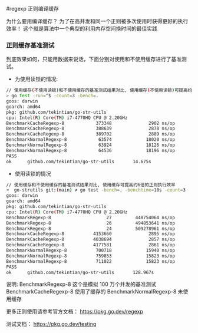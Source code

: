 #regexp 正则编译缓存

为什么要用编译缓存？ 为了在高并发和同一个正则被多次使用时获得更好的执行效率！ 这个就是算法中一个典型的利用内存空间换时间的最佳实践

### 正则缓存基准测试

到底效果如何，只能用数据来说话，下面分别对使用和不使用缓存进行了基准测试。

- 为使用读锁的情况:

```sh
// 使用缓存(不使用读锁)和不使用缓存的基准测试结果对比, 使用缓存(不使用读锁)可提高约6.2倍的正则执行效率
> go test -run=^$ -count=3 -bench=.
goos: darwin
goarch: amd64
pkg: github.com/tekintian/go-str-utils
cpu: Intel(R) Core(TM) i7-4770HQ CPU @ 2.20GHz
BenchmarkCacheRegexp-8            373348              2902 ns/op
BenchmarkCacheRegexp-8            388639              2878 ns/op
BenchmarkCacheRegexp-8            389702              2889 ns/op
BenchmarkNormalRegexp-8            63574             18020 ns/op
BenchmarkNormalRegexp-8            63924             18126 ns/op
BenchmarkNormalRegexp-8            64536             18196 ns/op
PASS
ok      github.com/tekintian/go-str-utils       14.675s
```

- 使用读锁的情况

```sh
// 使用缓存和不使用缓存的基准测试结果对比, 使用缓存可提高约6倍的正则执行效率
➜  go-strutils git:(main) ✗ go test -bench=. -benchtime=10s -count=3
goos: darwin
goarch: amd64
pkg: github.com/tekintian/go-str-utils
cpu: Intel(R) Core(TM) i7-4770HQ CPU @ 2.20GHz
BenchmarkRegexp-8                     27         448754064 ns/op
BenchmarkRegexp-8                     26         494853641 ns/op
BenchmarkRegexp-8                     24         509278961 ns/op
BenchmarkCacheRegexp-8           4153660              2895 ns/op
BenchmarkCacheRegexp-8           4038694              2857 ns/op
BenchmarkCacheRegexp-8           4177581              2861 ns/op
BenchmarkNormalRegexp-8           700718             15940 ns/op
BenchmarkNormalRegexp-8           759853             15823 ns/op
BenchmarkNormalRegexp-8           711022             15823 ns/op
PASS
ok      github.com/tekintian/go-str-utils       128.967s
```

说明:
BenchmarkRegexp-8 这个是模拟 100 万个并发的基准测试
BenchmarkCacheRegexp-8 使用了缓存的
BenchmarkNormalRegexp-8 未使用缓存

更多正则使用请参考官方文档： https://pkg.go.dev/regexp

测试文档： https://pkg.go.dev/testing
